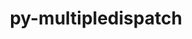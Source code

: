 ---
title: "py-multipledispatch"
layout: cache
categories: [package, develop]
meta: {"compilers": ["apple-clang@=16.0.0", "gcc@=13.2.0"], "num_specs": 15, "num_specs_by_stack": {"ml-darwin-aarch64-mps": 5, "ml-linux-aarch64-cpu": 5, "ml-linux-aarch64-cuda": 5, "ml-linux-x86_64-cpu": 5, "ml-linux-x86_64-cuda": 5, "root": 15}, "oss": ["sequoia", "ubuntu24.04"], "platforms": ["darwin", "linux"], "stacks": ["ml-darwin-aarch64-mps", "ml-linux-aarch64-cpu", "ml-linux-aarch64-cuda", "ml-linux-x86_64-cpu", "ml-linux-x86_64-cuda", "root"], "targets": ["aarch64", "x86_64_v3"], "versions": ["0.6.0"]}
spec_details: [{"compiler": "gcc@=13.2.0", "hash": "4zzfcfpwbkqt5akulu7utszqiv4iborl", "os": "ubuntu24.04", "platform": "linux", "size": "-", "stacks": ["ml-linux-x86_64-cpu", "ml-linux-x86_64-cuda", "root"], "target": "x86_64_v3", "variants": ["build_system=python_pip"], "versions": ["0.6.0"]}, {"compiler": "apple-clang@=16.0.0", "hash": "73z6zlar55eiokngpjknxrdbnijwxu32", "os": "sequoia", "platform": "darwin", "size": "-", "stacks": ["ml-darwin-aarch64-mps", "root"], "target": "aarch64", "variants": ["build_system=python_pip"], "versions": ["0.6.0"]}, {"compiler": "gcc@=13.2.0", "hash": "fok7g7njqvmqpbugth6b4hrgd3bvywia", "os": "ubuntu24.04", "platform": "linux", "size": "-", "stacks": ["ml-linux-aarch64-cpu", "ml-linux-aarch64-cuda", "root"], "target": "aarch64", "variants": ["build_system=python_pip"], "versions": ["0.6.0"]}, {"compiler": "gcc@=13.2.0", "hash": "gbh7dlqokenyukty7u74qccnoswq5f2b", "os": "ubuntu24.04", "platform": "linux", "size": "-", "stacks": ["ml-linux-aarch64-cpu", "ml-linux-aarch64-cuda", "root"], "target": "aarch64", "variants": ["build_system=python_pip"], "versions": ["0.6.0"]}, {"compiler": "gcc@=13.2.0", "hash": "gq2iulkepnbgb27nfsf7zjrlzqx2zziz", "os": "ubuntu24.04", "platform": "linux", "size": "-", "stacks": ["ml-linux-x86_64-cpu", "ml-linux-x86_64-cuda", "root"], "target": "x86_64_v3", "variants": ["build_system=python_pip"], "versions": ["0.6.0"]}, {"compiler": "gcc@=13.2.0", "hash": "hyxfy4s3opsocczwppkac6ag7pluaz5f", "os": "ubuntu24.04", "platform": "linux", "size": "-", "stacks": ["ml-linux-aarch64-cpu", "ml-linux-aarch64-cuda", "root"], "target": "aarch64", "variants": ["build_system=python_pip"], "versions": ["0.6.0"]}, {"compiler": "apple-clang@=16.0.0", "hash": "kofscjxjfqciwhau4jl74ojuy2zrsyhx", "os": "sequoia", "platform": "darwin", "size": "-", "stacks": ["ml-darwin-aarch64-mps", "root"], "target": "aarch64", "variants": ["build_system=python_pip"], "versions": ["0.6.0"]}, {"compiler": "gcc@=13.2.0", "hash": "l2mao6udcuuwbqc5v5nsujikpyusx44y", "os": "ubuntu24.04", "platform": "linux", "size": "-", "stacks": ["ml-linux-x86_64-cpu", "ml-linux-x86_64-cuda", "root"], "target": "x86_64_v3", "variants": ["build_system=python_pip"], "versions": ["0.6.0"]}, {"compiler": "gcc@=13.2.0", "hash": "ls64yzdffcfrbmu2gzat62hhsrfpkgtu", "os": "ubuntu24.04", "platform": "linux", "size": "-", "stacks": ["ml-linux-aarch64-cpu", "ml-linux-aarch64-cuda", "root"], "target": "aarch64", "variants": ["build_system=python_pip"], "versions": ["0.6.0"]}, {"compiler": "apple-clang@=16.0.0", "hash": "nyte3msyuh76slsykug3zim6eudtjjpc", "os": "sequoia", "platform": "darwin", "size": "-", "stacks": ["ml-darwin-aarch64-mps", "root"], "target": "aarch64", "variants": ["build_system=python_pip"], "versions": ["0.6.0"]}, {"compiler": "apple-clang@=16.0.0", "hash": "otl7higilcxn6ue4akg6js63knxpciwi", "os": "sequoia", "platform": "darwin", "size": "-", "stacks": ["ml-darwin-aarch64-mps", "root"], "target": "aarch64", "variants": ["build_system=python_pip"], "versions": ["0.6.0"]}, {"compiler": "apple-clang@=16.0.0", "hash": "qnc53caqjbxdj6wsvzgtdy5ekcm2amu3", "os": "sequoia", "platform": "darwin", "size": "-", "stacks": ["ml-darwin-aarch64-mps", "root"], "target": "aarch64", "variants": ["build_system=python_pip"], "versions": ["0.6.0"]}, {"compiler": "gcc@=13.2.0", "hash": "t3csgm2p65yhgcvbn4ixkb2g3vlobjvp", "os": "ubuntu24.04", "platform": "linux", "size": "-", "stacks": ["ml-linux-x86_64-cpu", "ml-linux-x86_64-cuda", "root"], "target": "x86_64_v3", "variants": ["build_system=python_pip"], "versions": ["0.6.0"]}, {"compiler": "gcc@=13.2.0", "hash": "vcopgdwywjv4u4axi7fwrm3pd2dhibao", "os": "ubuntu24.04", "platform": "linux", "size": "-", "stacks": ["ml-linux-x86_64-cpu", "ml-linux-x86_64-cuda", "root"], "target": "x86_64_v3", "variants": ["build_system=python_pip"], "versions": ["0.6.0"]}, {"compiler": "gcc@=13.2.0", "hash": "yq54urklacuvdavxckfwa7fc3nuzck3i", "os": "ubuntu24.04", "platform": "linux", "size": "-", "stacks": ["ml-linux-aarch64-cpu", "ml-linux-aarch64-cuda", "root"], "target": "aarch64", "variants": ["build_system=python_pip"], "versions": ["0.6.0"]}]
---